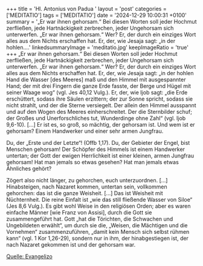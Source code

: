 +++
title = 'Hl. Antonius von Padua  '
layout = 'post'
categories = ['MEDITATIO']
tags = ['MEDITATIO']
date = '2024-12-29 10:00:31 +0100'
summary = '„Er war ihnen gehorsam.“ Bei diesen Worten soll jeder Hochmut zerfließen, jede Hartnäckigkeit zerbrechen, jeder Ungehorsam sich unterwerfen. „Er war ihnen gehorsam.“ Wer? Er, der durch ein einziges Wort alles aus dem Nichts erschaffen hat. Er, der, wie Jesaja sagt: „in der hohlen....'
linkedsummaryImage = 'meditatio.jpg'
keepImageRatio = 'true'
+++
„Er war ihnen gehorsam.“ Bei diesen Worten soll jeder Hochmut zerfließen, jede Hartnäckigkeit zerbrechen, jeder Ungehorsam sich unterwerfen. „Er war ihnen gehorsam.“ Wer? Er, der durch ein einziges Wort alles aus dem Nichts erschaffen hat. Er, der, wie Jesaja sagt: „in der hohlen Hand die Wasser [des Meeres] maß und den Himmel mit ausgespannter Hand; der mit drei Fingern die ganze Erde fasste, der Berge und Hügel mit seiner Waage wog“ (vgl.<!--more--> Jes 40,12 Vulg.). Er, der, wie Ijob sagt: „die Erde erschüttert, sodass ihre Säulen erzittern; der zur Sonne spricht, sodass sie nicht strahlt, und der die Sterne versiegelt. Der allein den Himmel ausspannt und auf den Wogen des Meeres einherschreitet. Der die Sternbilder schuf; der Großes und Unerforschliches tut, Wunderdinge ohne Zahl“ (vgl. Ijob 9,6-10). [...] Er ist es, so groß, so mächtig, der gehorsam ist. Und wem ist er gehorsam? Einem Handwerker und einer sehr armen Jungfrau.
 
Du, der „Erste und der Letzte“! (Offb 1,17). Du, der Gebieter der Engel, bist Menschen gehorsam! Der Schöpfer des Himmels ist einem Handwerker untertan; der Gott der ewigen Herrlichkeit ist einer kleinen, armen Jungfrau gehorsam! Hat man jemals so etwas gesehen? Hat man jemals etwas Ähnliches gehört?
 
Zögert also nicht länger, zu gehorchen, euch unterzuordnen. [...] Hinabsteigen, nach Nazaret kommen, untertan sein, vollkommen gehorchen: das ist die ganze Weisheit. [...] Das ist Weisheit mit Nüchternheit. Die reine Einfalt ist „wie das still fließende Wasser von Siloe“ (Jes 8,6 Vulg.). Es gibt wohl Weise in den religiösen Orden; aber es waren einfache Männer [wie Franz von Assisi], durch die Gott sie zusammengeführt hat. Gott „hat die Törichten, die Schwachen und Ungebildeten erwählt“, um durch sie die, „Weisen, die Mächtigen und die Vornehmen“ zusammenzuführen, „damit kein Mensch sich selbst rühmen kann“ (vgl. 1 Kor 1,26-29), sondern nur in ihm, der hinabgestiegen ist, der nach Nazaret gekommen ist und der gehorsam war.


[Quelle: Evangelizo](https://evangeliumtagfuertag.org/DE/gospel)
